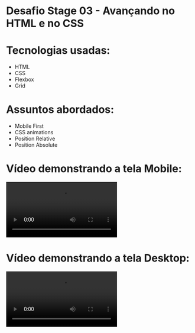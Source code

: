 # Desafio Stage 03 - Avançando no HTML e no CSS
# Tecnologias usadas:
<ul> 
    <li>HTML</li>
    <li>CSS</li>
    <li>Flexbox</li>
    <li>Grid</li>
</ul>

# Assuntos abordados:
<ul> 
    <li>Mobile First</li>
    <li>CSS animations</li>
    <li>Position Relative</li>
    <li>Position Absolute</li>
</ul>

# Vídeo demonstrando a tela Mobile:
<video src="./assets/Vídeos Desafio Mobile First/Mobile First.mp4 "></video>

# Vídeo demonstrando a tela Desktop:
<video src="./assets/Vídeos Desafio Mobile First/Mobile First versão Desktop.mp4 "></video>